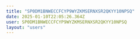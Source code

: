 ```yaml
---
title: "SP0DM1BNWECCFCYP9WYZKMSERNXSR2QKYY10NPSQ"
date: 2025-01-10T22:05:26.364Z
user: SP0DM1BNWECCFCYP9WYZKMSERNXSR2QKYY10NPSQ
layout: "users"
---
```

    